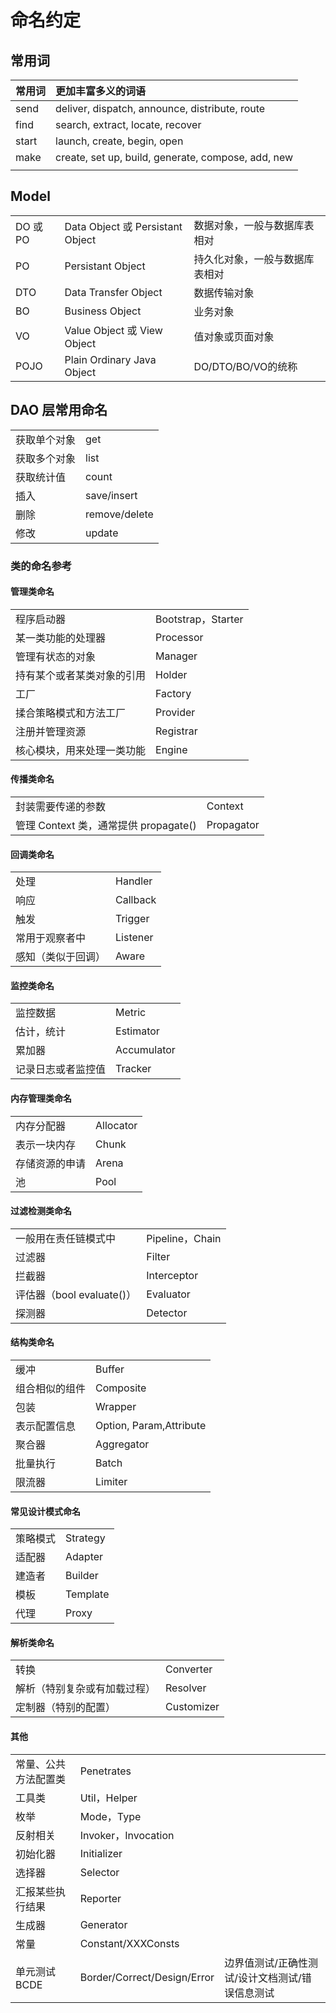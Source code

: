 # 命名约定

## 常用词

| 常用词 | 更加丰富多义的词语 | 
| :-----| :---- |
| send | deliver, dispatch, announce, distribute, route | 
| find | search, extract, locate, recover |
| start | launch, create, begin, open |
| make | create, set up, build, generate, compose, add, new |
|  |  |

## Model

|  |  |  |
| :-----| :---- | :---- |
| DO 或 PO| Data Object 或 Persistant Object  | 数据对象，一般与数据库表相对 |
| PO | Persistant Object  | 持久化对象，一般与数据库表相对 |
| DTO | Data Transfer Object  | 数据传输对象 |
| BO | Business Object  | 业务对象 |
| VO | Value Object 或 View Object | 值对象或页面对象 |
| POJO | Plain Ordinary Java Object | DO/DTO/BO/VO的统称 |

## DAO 层常用命名

|  |  |
| :-----| :---- |
| 获取单个对象 | get |
| 获取多个对象 | list |
| 获取统计值 | count |
| 插入 | save/insert |
| 删除 | remove/delete |
| 修改 | update |

### 类的命名参考

#### 管理类命名

|  |  |
| :-----| :---- |
| 程序启动器 | Bootstrap，Starter |
| 某一类功能的处理器 | Processor |
| 管理有状态的对象 | Manager |
| 持有某个或者某类对象的引用 | Holder |
| 工厂 | Factory |
| 揉合策略模式和方法工厂 | Provider |
| 注册并管理资源 | Registrar |
| 核心模块，用来处理一类功能 | Engine |

#### 传播类命名

|  |  |
| :-----| :---- |
| 封装需要传递的参数 | Context |
| 管理 Context 类，通常提供 propagate() | Propagator |

#### 回调类命名

|  |  |
| :-----| :---- |
| 处理 | Handler |
| 响应 | Callback |
| 触发 | Trigger |
| 常用于观察者中 | Listener |
| 感知（类似于回调） | Aware |

#### 监控类命名

|  |  |
| :-----| :---- |
| 监控数据 | Metric |
| 估计，统计 | Estimator |
| 累加器 | Accumulator |
| 记录日志或者监控值 | Tracker |

#### 内存管理类命名

|  |  |
| :-----| :---- |
| 内存分配器 | Allocator |
| 表示一块内存 | Chunk |
| 存储资源的申请 | Arena |
| 池 | Pool |

#### 过滤检测类命名

|  |  |
| :-----| :---- |
| 一般用在责任链模式中 | Pipeline，Chain |
| 过滤器 | Filter |
| 拦截器 | Interceptor |
| 评估器（bool evaluate()） | Evaluator |
| 探测器 | Detector |

#### 结构类命名

|  |  |
| :-----| :---- |
| 缓冲 | Buffer |
| 组合相似的组件 | Composite |
| 包装 | Wrapper |
| 表示配置信息 | Option, Param,Attribute |
| 聚合器 | Aggregator |
| 批量执行 | Batch |
| 限流器 | Limiter |

#### 常见设计模式命名

|  |  |
| :-----| :---- |
| 策略模式 | Strategy |
| 适配器 | Adapter |
| 建造者 | Builder |
| 模板 | Template |
| 代理 | Proxy |

#### 解析类命名

|  |  |
| :-----| :---- |
| 转换 | Converter |
| 解析（特别复杂或有加载过程） | Resolver |
| 定制器（特别的配置） | Customizer |

#### 其他

|  |  |  |
| :-----| :---- | :---- |
| 常量、公共方法配置类 | Penetrates | 
| 工具类 | Util，Helper |  |
| 枚举 | Mode，Type |  |
| 反射相关 | Invoker，Invocation |  |
| 初始化器 | Initializer |  |
| 选择器 | Selector |  |
| 汇报某些执行结果 | Reporter |  |
| 生成器 | Generator |  |
| 常量 | Constant/XXXConsts |  |
| 单元测试 BCDE | Border/Correct/Design/Error | 边界值测试/正确性测试/设计文档测试/错误信息测试 |
